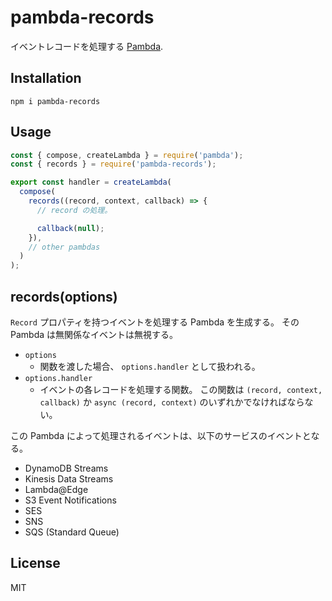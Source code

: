 # pambda-records

イベントレコードを処理する [Pambda](https://github.com/pambda/pambda).

## Installation

```
npm i pambda-records
```

## Usage

``` javascript
const { compose, createLambda } = require('pambda');
const { records } = require('pambda-records');

export const handler = createLambda(
  compose(
    records((record, context, callback) => {
      // record の処理。

      callback(null);
    }),
    // other pambdas
  )
);
```

## records(options)

`Record` プロパティを持つイベントを処理する Pambda を生成する。 その Pambda は無関係なイベントは無視する。

- `options`
  - 関数を渡した場合、 `options.handler` として扱われる。
- `options.handler`
  - イベントの各レコードを処理する関数。 この関数は `(record, context, callback)` か `async (record, context)` のいずれかでなければならない。

この Pambda によって処理されるイベントは、以下のサービスのイベントとなる。

- DynamoDB Streams
- Kinesis Data Streams
- Lambda@Edge
- S3 Event Notifications
- SES
- SNS
- SQS (Standard Queue)

## License

MIT
